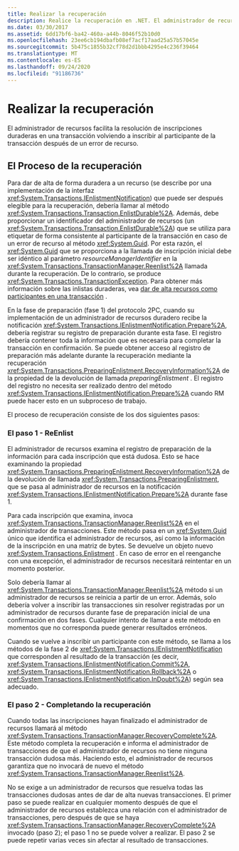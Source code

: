 ```yaml
---
title: Realizar la recuperación
description: Realice la recuperación en .NET. El administrador de recursos ayuda a resolver las inlistas de transacciones duraderas volviendo a inscribir al participante de la transacción después de un error en el recurso.
ms.date: 03/30/2017
ms.assetid: 6dd17bf6-ba42-460a-a44b-8046f52b10d0
ms.openlocfilehash: 23ee6cb194dbafb08ef7acf17aad25a57b57045e
ms.sourcegitcommit: 5b475c1855b32cf78d2d1bbb4295e4c236f39464
ms.translationtype: MT
ms.contentlocale: es-ES
ms.lasthandoff: 09/24/2020
ms.locfileid: "91186736"
---
```

# <a name="performing-recovery"></a>Realizar la recuperación

El administrador de recursos facilita la resolución de inscripciones duraderas en una transacción volviendo a inscribir al participante de la transacción después de un error de recurso.  
  
## <a name="the-recovery-process"></a>El Proceso de la recuperación  

 Para dar de alta de forma duradera a un recurso (se describe por una implementación de la interfaz <xref:System.Transactions.IEnlistmentNotification>) que puede ser después elegible para la recuperación, debería llamar al método <xref:System.Transactions.Transaction.EnlistDurable%2A>. Además, debe proporcionar un identificador del administrador de recursos (un <xref:System.Transactions.Transaction.EnlistDurable%2A>) que se utiliza para etiquetar de forma consistente al participante de la transacción en caso de un error de recurso al método <xref:System.Guid>. Por esta razón, el <xref:System.Guid> que se proporciona a la llamada de inscripción inicial debe ser idéntico al parámetro *resourceManagerIdentifier* en la <xref:System.Transactions.TransactionManager.Reenlist%2A> llamada durante la recuperación. De lo contrario, se produce <xref:System.Transactions.TransactionException>. Para obtener más información sobre las inlistas duraderas, vea [dar de alta recursos como participantes en una transacción](enlisting-resources-as-participants-in-a-transaction.md) .  
  
 En la fase de preparación (fase 1) del  protocolo 2PC, cuando su implementación de un administrador de recursos duradero recibe la notificación <xref:System.Transactions.IEnlistmentNotification.Prepare%2A>, debería registrar su registro de preparación durante esta fase. El registro debería contener toda la información que es necesaria para completar la transacción en confirmación. Se puede obtener acceso al registro de preparación más adelante durante la recuperación mediante la recuperación <xref:System.Transactions.PreparingEnlistment.RecoveryInformation%2A> de la propiedad de la devolución de llamada *preparingEnlistment* . El registro del registro no necesita ser realizado dentro del método <xref:System.Transactions.IEnlistmentNotification.Prepare%2A> cuando RM puede hacer esto en un subproceso de trabajo.  
  
 El proceso de recuperación consiste de los dos siguientes pasos:  
  
### <a name="step-1---reenlist"></a>El paso 1 - ReEnlist  

 El administrador de recursos examina el registro de preparación de la información para cada inscripción que está dudosa. Esto se hace examinando la propiedad <xref:System.Transactions.PreparingEnlistment.RecoveryInformation%2A> de la devolución de llamada <xref:System.Transactions.PreparingEnlistment>, que se pasa al administrador de recursos en la notificación <xref:System.Transactions.IEnlistmentNotification.Prepare%2A> durante fase 1.  
  
 Para cada inscripción que examina, invoca <xref:System.Transactions.TransactionManager.Reenlist%2A> en el administrador de transacciones. Este método pasa en un <xref:System.Guid> único que identifica el administrador de recursos, así como la información de la inscripción en una matriz de bytes. Se devuelve un objeto nuevo <xref:System.Transactions.Enlistment> . En caso de error en el reenganche con una excepción, el administrador de recursos necesitará reintentar en un momento posterior.  
  
 Solo debería llamar al <xref:System.Transactions.TransactionManager.Reenlist%2A> método si un administrador de recursos se reinicia a partir de un error. Además, solo debería volver a inscribir las transacciones sin resolver registradas por un administrador de recursos durante fase de preparación inicial de una confirmación en dos fases. Cualquier intento de llamar a este método en momentos que no corresponda puede generar resultados erróneos.  
  
 Cuando se vuelve a inscribir un participante con este método, se llama a los métodos de la fase 2 de <xref:System.Transactions.IEnlistmentNotification> que corresponden al resultado de la transacción (es decir, <xref:System.Transactions.IEnlistmentNotification.Commit%2A>, <xref:System.Transactions.IEnlistmentNotification.Rollback%2A> o <xref:System.Transactions.IEnlistmentNotification.InDoubt%2A>) según sea adecuado.  
  
### <a name="step-2---completing-the-recovery"></a>El paso 2 - Completando la recuperación  

 Cuando todas las inscripciones hayan finalizado el administrador de recursos llamará al método <xref:System.Transactions.TransactionManager.RecoveryComplete%2A>. Este método completa la recuperación e informa el administrador de transacciones de que el administrador de recursos no tiene ninguna transacción dudosa más. Haciendo esto, el administrador de recursos garantiza que no invocará de nuevo el método <xref:System.Transactions.TransactionManager.Reenlist%2A>.  
  
 No se exige a un administrador de recursos que resuelva todas las transacciones dudosas antes de dar de alta nuevas transacciones. El primer paso se puede realizar en cualquier momento después de que el administrador de recursos establezca una relación con el administrador de transacciones, pero después de que se haya <xref:System.Transactions.TransactionManager.RecoveryComplete%2A> invocado (paso 2); el paso 1 no se puede volver a realizar. El paso 2 se puede repetir varias veces sin afectar al resultado de transacciones.
